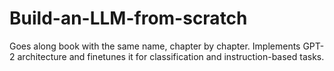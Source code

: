 # Build-an-LLM-from-scratch
Goes along book with the same name, chapter by chapter. Implements GPT-2 architecture and finetunes it for classification and instruction-based tasks.
